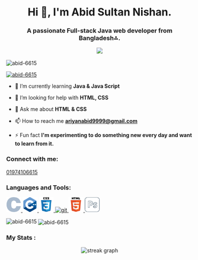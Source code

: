 <h1 align="center">Hi 👋, I'm Abid Sultan Nishan.</h1>
<h3 align="center">A passionate Full-stack Java web developer from Bangladesh⁂.</h3>

<div align="center">
  <img height="150" src="https://media.giphy.com/media/M9gbBd9nbDrOTu1Mqx/giphy.gif"  />
</div>

<p align="left"> <img src="https://komarev.com/ghpvc/?username=abid-6615&label=Profile%20views&color=0e75b6&style=flat" alt="abid-6615" /> </p>

<p align="left"> <a href="https://github.com/ryo-ma/github-profile-trophy"><img src="https://github-profile-trophy.vercel.app/?username=abid-6615" alt="abid-6615" /></a> </p>

- 🌱 I’m currently learning **Java & Java Script**

- 🤝 I’m looking for help with **HTML, CSS**

- 💬 Ask me about **HTML & CSS**

- 📫 How to reach me **ariyanabid9999@gmail.com**

- ⚡ Fun fact **I'm experimenting to do something new every day and want to learn from it.**

<h3 align="left">Connect with me:</h3>
<p align="left">
  <a href="#">01974106615</a>
</p>

<h3 align="left">Languages and Tools:</h3>
<p align="left"> <a href="https://www.cprogramming.com/" target="_blank" rel="noreferrer"> <img src="https://raw.githubusercontent.com/devicons/devicon/master/icons/c/c-original.svg" alt="c" width="40" height="40"/> </a> <a href="https://www.w3schools.com/cpp/" target="_blank" rel="noreferrer"> <img src="https://raw.githubusercontent.com/devicons/devicon/master/icons/cplusplus/cplusplus-original.svg" alt="cplusplus" width="40" height="40"/> </a> <a href="https://www.w3schools.com/css/" target="_blank" rel="noreferrer"> <img src="https://raw.githubusercontent.com/devicons/devicon/master/icons/css3/css3-original-wordmark.svg" alt="css3" width="40" height="40"/> </a> <a href="https://git-scm.com/" target="_blank" rel="noreferrer"> <img src="https://www.vectorlogo.zone/logos/git-scm/git-scm-icon.svg" alt="git" width="40" height="40"/> </a> <a href="https://www.w3.org/html/" target="_blank" rel="noreferrer"> <img src="https://raw.githubusercontent.com/devicons/devicon/master/icons/html5/html5-original-wordmark.svg" alt="html5" width="40" height="40"/> </a> <a href="https://www.photoshop.com/en" target="_blank" rel="noreferrer"> <img src="https://raw.githubusercontent.com/devicons/devicon/master/icons/photoshop/photoshop-line.svg" alt="photoshop" width="40" height="40"/> </a> </p>

<p><img align="left" src="https://github-readme-stats.vercel.app/api/top-langs?username=abid-6615&show_icons=true&locale=en&layout=compact" alt="abid-6615" /></p>

<p>&nbsp;<img align="center" src="https://github-readme-stats.vercel.app/api?username=abid-6615&show_icons=true&locale=en" alt="abid-6615" /></p>

<h3 align="left">My Stats :</h3>

<div align="center">
  <img src="https://streak-stats.demolab.com?user=maurodesouza&locale=en&mode=daily&theme=dark&hide_border=false&border_radius=5&order=3" height="220" alt="streak graph"  />
</div>
